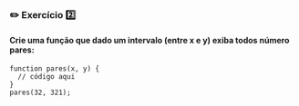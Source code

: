 ### :pencil2: Exercício :two:

#### Crie uma função que dado um intervalo (entre x e y) exiba todos número pares:

```
function pares(x, y) {
  // código aqui
}
pares(32, 321);
```
